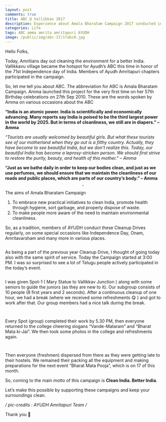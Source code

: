 ```yaml
---
layout: post
comments: true
title: ABC @ Vallikkav 2017
description: Experience about Amala Bharatam Campaign 2017 conducted in Amrita University.
categories: Life
tags: ABC amma amrita amritapuri AYUDH
image: /public/img/abc-17/17abc0.jpg
---
```

Hello Folks,

Today, Amritians day out cleaning the environment for a better India. Vallikkavu village became the hotspot for Ayudh’s ABC this time in honor of the 71st Independence day of India. Members of Ayudh Amritapuri chapters participated in the campaign.

So, let me tell you about ABC. The abbreviation for ABC is Amala Bharatam Campaign. Amma launched this project for the very first time on her 57th Birthday celebrations on 27th Sep 2010. These are the words spoken by Amma on various occasions about the ABC

**“India is an atomic power. India is scientifically and economically advancing. Many reports say India is poised to be the third largest power in the world by 2025. But in terms of cleanliness, we still are in diapers.” –  Amma**

*“Tourists are usually welcomed by beautiful girls. But what these tourists see of our motherland when they go out is a filthy country. Actually, they have become to see beautiful India, but we don’t realize this. Today, our beautiful India has become a leprosy-stricken person. We should first strive to restore the purity, beauty, and health of this mother.” –  Amma*

**“Just as we bathe daily in order to keep our bodies clean, and just as we use perfumes, we should ensure that we maintain the cleanliness of our roads and public places, which are parts of our country’s body.” –  Amma**


<p align="center">
  <img title="ABC-logo" src="/blog/public/img/abc-17/17abc1.jpg" alt="" style="border: 1px solid">
</p>

The aims of Amala Bharatam Campaign

1. To embrace new practical initiatives to clean India, promote health through hygiene, sort garbage, and properly dispose of waste.
2. To make people more aware of the need to maintain environmental cleanliness.

So, as a tradition, members of AYUDH conduct these Cleanup Drives regularly, on some special occasions like Independence Day, Onam, Amritavarsham and many more in various places.


<p align="center">
  <img title="A pic of mine when I participated in the previous year’s Cleanup Drive" src="/blog/public/img/abc-17/17abc2.jpg" alt="">
</p>

As being a part of the previous year Cleanup Drive, I thought of going today also with the same spirit of service. Today the Campaign started at 3:00 PM. I was so surprised to see a lot of Telugu people actively participated in the today’s event.

<p align="center">
  <img title="My GANG ❤‍, although I was thrown outside of the pic 😶" src="/blog/public/img/abc-17/17abc3.jpg" alt="">
</p>

I was given Spot-1 ( Mary Statue to Vallikkav Junction ) along with some seniors to guide the juniors (as they are new to it). Our subgroup consists of 10 people (8 first years and 2 seconds). After a continuous cleanup of one hour, we had a break (where we received some refreshments 😋 ) and got to work after that. Our group members had a nice talk during the break.

<p align="center">
  <img title="Guys are working hard, meanwhile, I was capturing them" src="/blog/public/img/abc-17/17abc4.jpg" alt="">
</p>

<p align="center">
  <img title="Selfie Ponnu!! 😘" src="/blog/public/img/abc-17/17abc5.jpg" alt="">
</p>

Every Spot (group) completed their work by 5.30 PM, then everyone returned to the college cheering slogans “Vande-Mataram” and “Bharat Mata ki-Jai”. We then took some photos in the college and refreshments again.

<p align="center">
  <img title="yeah!! We Did It. 🙌🤘" src="/blog/public/img/abc-17/17abc6.jpg" alt="">
</p>

<p align="center">
  <img title="group pic ❤‍ #amrita (I will be here somewhere at the left end 😛" src="/blog/public/img/abc-17/17abc7.jpg" alt="">
</p>


Then everyone (freshmen) dispersed from there as they were getting late to their hostels. We remained their packing all the equipment and making preparations for the next event “Bharat Mata Pooja”, which is on 17 of this month.

So, coming to the main motto of this campaign is **Clean India. Better India**.

Let’s make this possible by supporting these campaigns and keep your surroundings clean.

*/ pic-credits : AYUDH Amritapuri Team /*

Thank you 🙂
